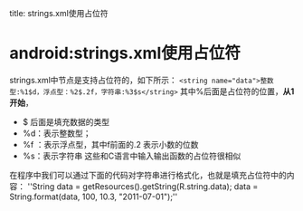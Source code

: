 title: strings.xml使用占位符 

#  android:strings.xml使用占位符 
strings.xml中节点是支持占位符的，如下所示：
` <string name="data">整数型:%1$d，浮点型：%2$.2f，字符串:%3$s</string> `
其中%后面是占位符的位置，**从1开始**，
  * $ 后面是填充数据的类型
  *  %d：表示整数型；
  *  %f ：表示浮点型，其中f前面的.2 表示小数的位数
  *  %s：表示字符串
这些和C语言中输入输出函数的占位符很相似

在程序中我们可以通过下面的代码对字符串进行格式化，也就是填充占位符中的内容：
''String data = getResources().getString(R.string.data); 
data = String.format(data, 100, 10.3, "2011-07-01");''